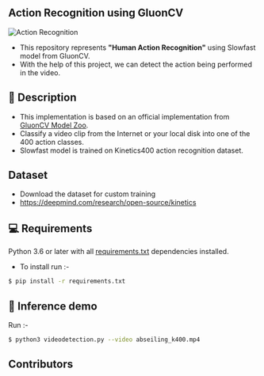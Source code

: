 ## Action Recognition using GluonCV

![Action Recognition](https://cdn-images-1.medium.com/max/320/1*aQD-sNKtDR-LAOCZWpwn2w.gif)

- This repository represents **"Human Action Recognition"** using Slowfast model from GluonCV.
- With the help of this project, we can detect the action being performed in the video.

## 📝 Description
- This implementation is based on an official implementation from [GluonCV Model Zoo](https://cv.gluon.ai/build/examples_action_recognition/demo_slowfast_kinetics400.html).
- Classify a video clip from the Internet or your local disk into one of the 400 action classes.
- Slowfast model is trained on Kinetics400 action recognition dataset.


## Dataset
- Download the dataset for custom training
- https://deepmind.com/research/open-source/kinetics

## 💻 Requirements
Python 3.6 or later with all [requirements.txt](https://github.com/iNeuron-ai/Action-Recognition/blob/main/requirements.txt) dependencies installed.
- To install run :-
```bash
$ pip install -r requirements.txt
```
## 🎯 Inference demo
Run :-
```bash
$ python3 videodetection.py --video abseiling_k400.mp4

```

## Contributors

